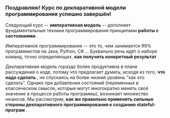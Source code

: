 ### Поздравляю! Курс по декларативной модели программирования успешно завершён!

Следующий курс -- **императивная модель** -- дополняет фундаментальные техники программирования принципами  **работы с состояниями** .

Императивное программирование -- это то, чем занимается 99% программистов на Java, Python, C# ... Буквально речь идёт о наборе команд, точно определяющих,  **как получить конкретный результат** .

Декларативная модель гораздо более продуктивна в плане рассуждения о коде, потому что предлагает думать, исходя из того,  **что надо сделать** , не спускаясь на более низкий уровень "как это сделать". Однако при добавлении состояний (переменных в классическом смысле, которые могут многократно менять своё значение в процессе работы программы), возникает множество нюансов. Мы рассмотрим,  **как же правильно применять сильные стороны декларативного программирования к созданию stateful-програм** .
